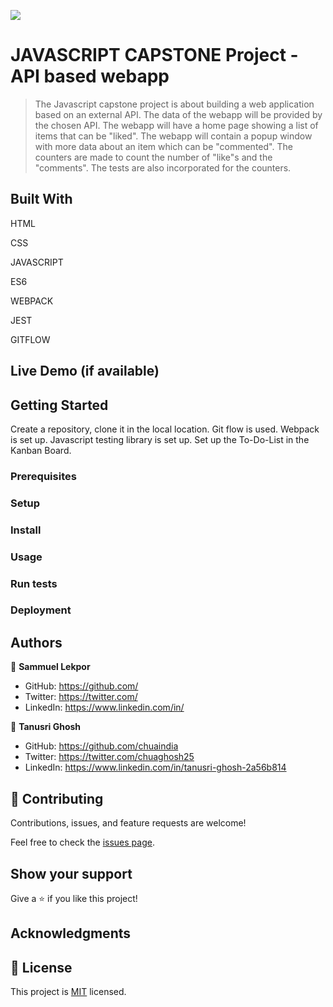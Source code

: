 ![](https://img.shields.io/badge/Microverse-blueviolet)

# JAVASCRIPT CAPSTONE Project - API based webapp


> The Javascript capstone project is about building a web application based on an external API.
  The data of the webapp will be provided by the chosen API. 
  The webapp will have a home page showing a list of items that can be "liked".
  The webapp will contain a popup window with more data about an item which can be "commented".
  The counters are made to count the number of "like"s and the "comments".
  The tests are also incorporated for the counters.


## Built With

HTML

CSS

JAVASCRIPT

ES6

WEBPACK

JEST

GITFLOW



## Live Demo (if available)




## Getting Started

Create a repository, clone it in the local location. Git flow is used. Webpack is set up. Javascript testing library is set up. Set up the To-Do-List in the Kanban Board.

### Prerequisites

### Setup

### Install

### Usage

### Run tests

### Deployment



## Authors

👤 **Sammuel Lekpor**

- GitHub: https://github.com/
- Twitter: https://twitter.com/
- LinkedIn: https://www.linkedin.com/in/

👤 **Tanusri Ghosh**

- GitHub: https://github.com/chuaindia
- Twitter: https://twitter.com/chuaghosh25
- LinkedIn: https://www.linkedin.com/in/tanusri-ghosh-2a56b814

## 🤝 Contributing

Contributions, issues, and feature requests are welcome!

Feel free to check the [issues page](../../issues/).

## Show your support

Give a ⭐️ if you like this project!

## Acknowledgments


## 📝 License

This project is [MIT](./LICENSE) licensed.
